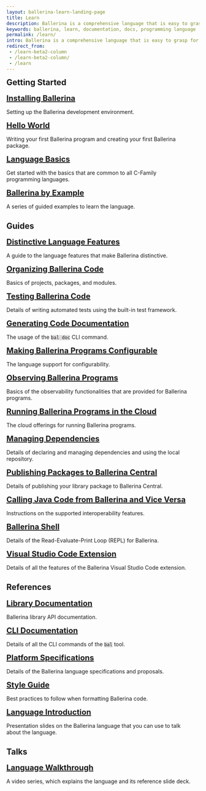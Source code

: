 ```yaml
---
layout: ballerina-learn-landing-page
title: Learn
description: Ballerina is a comprehensive language that is easy to grasp for anyone with prior programming experience. Start learning with the material below.
keywords: ballerina, learn, documentation, docs, programming language
permalink: /learn/
intro: Ballerina is a comprehensive language that is easy to grasp for anyone with prior programming experience. Let's start learning Ballerina.
redirect_from:
 - /learn-beta2-column
 - /learn-beta2-column/
 - /learn
---
```


<style>
	:not(pre) > code[class*="language-"], pre[class*="language-"]{
		    background: #e0dede !important;
	}
.cBallerina-io-Gray-row.cLandingPageintro{ 
	padding-bottom:0;
}

.cBallerina-io-Home-Middle-col{
	padding-left:15px !important;
} 
.column-gray-box{ 
    padding: 40px 25px 15px 25px;
    background-color:#fff;
	height:	100%;
}
.row h2{ 
  display:block;
  margin-top:10px;
}
.card h3{ 
  font-size:20px;
  margin:0px !important;
}

.card p{
    margin-top:15px !important;
    margin-bottom:0px !important;
}

.card{
    border: none;
    margin: 10px 40px 15px 0px;
    padding: 0px 0px;
    /* max-width: 530px; */
    
}

.card:hover{
    color:#464646 !important;
    /* background-color:#F8F8F8; */
}

.column-gray-box-row{
	display: -webkit-box;
    display: -ms-flexbox;
    display: flex;
    -ms-flex-wrap: wrap;
    flex-wrap: wrap;
    margin-right: -15px;
    margin-left: -15px;
    margin-top: -15px;
}
.column-gray-box-grid{
    -webkit-box-flex: 0;
    -ms-flex: 0 0 100;
    flex: 0 0 100;
    max-width: 100;
	padding-left:15px;
	padding-right:15px;
	padding-top:15px;

}
/* Add para height to keep consistency Medium devices (landscape tablets, 768px and up) */
@media only screen and (min-width: 768px) {
    .card{
    max-width: 700px !important;
}
}
/* Add para height to keep consistency in Large devices (laptops/desktops, 992px and up) */
@media only screen and (min-width: 992px) {
    .card p{
    height:54px !important;
}
.card{
    max-width: 450px !important;
}
}

/* Add para height to keep consistency in Extra large devices (large laptops and desktops, 1200px and up) */
@media only screen and (min-width: 1200px) {
    .card p{
    height:54px !important;
}
.card{
    max-width: 550px !important;
}
}
</style>


<div class="row" style=" margin-bottom:30px">
<h2 id="getting-started">Getting Started</h2>
<div class="row">
<div class="col-lg-6 col-md-6 col-sm-12 card" >
  <a href="/learn/installing-ballerina/setting-up-ballerina/">
    <h3 id="installing-ballerina">Installing Ballerina</h3> </a>
    <p >Setting up the Ballerina development environment.  </p>
</div>

<div class="col-lg-6 col-md-6 col-sm-12 card" style="margin-right:0px !important;">
 <a href="/learn/getting-started/hello-world/writing-your-first-ballerina-program/">
    <h3 id="hello-world">Hello World</h3></a>
   <p >Writing your first Ballerina program and creating your first Ballerina package. </p>
</div>
</div>
<div class="row">
<div class="col-lg-6 col-md-6 col-sm-12 card">
<a href="/learn/language-basics/">
    <h3 id="language-basics">Language Basics</h3></a>
    <p >Get started with the basics that are common to all C-Family programming languages. </p>
</div>
<div class="col-lg-6 col-md-6 col-sm-12 card" style="margin-right:0px !important;">
<a href="/learn/by-example/">
    <h3 id="learn-by-example">Ballerina by Example</h3></a>
    <p >A series of guided examples to learn the language. </p>
</div>

</div>
</div>

<div class="row" style="margin-bottom:30px;">
<h2 id="concepts">Guides</h2>

<div class="row">
<div class="col-lg-6 col-md-6 col-sm-12 card">
 <a href="/learn/distinctive-language-features/">
  <h3 id="distinctive-language-features">Distinctive Language Features</h3></a>
 	<p>A guide to the language features that make Ballerina distinctive.  </p>
</div>
<div class="col-lg-6 col-md-6 col-sm-12 card" style="margin-right:0px !important;">
 <a href="/learn/organizing-ballerina-code/package-layout/">
  <h3 id="organizing-ballerina-code">Organizing Ballerina Code</h3></a>
 	<p>Basics of projects, packages, and modules.  </p>
</div>

</div>

<div class="row">
<div class="col-lg-6 col-md-6 col-sm-12 card"  >
  <a href="/learn/testing-ballerina-code/testing-quick-start/">
   <h3 id="testing-ballerina-code">Testing Ballerina Code</h3> </a>
    <p >Details of writing automated tests using the built-in test framework.  </p>
</div>
<div class="col-lg-6 col-md-6 col-sm-12 card" style="margin-right:0px !important">
  <a href="/learn/generating-code-documentation/">
  <h3 id="generatinging-code-documentation">Generating Code Documentation
</h3></a>
  	<p>The usage of the <code class="highlighter-rouge language-plaintext">bal doc</code> CLI command.   </p>
</div>
</div>

<div class="row">

<div class="col-lg-6 col-md-6 col-sm-12 card"   >
 <a href="/learn/making-ballerina-programs-configurable/defining-configurable-variables/">
  	<h3 id="making-ballerina-programs-configurable">Making Ballerina Programs Configurable</h3></a>
 	<p>The language support for configurability.   </p>

</div>

<div class="col-lg-6 col-md-6 col-sm-12 card" style="margin-right:0px !important">
  <a href="/learn/observing-ballerina-programs/observing-your-application-with-prometheus-grafana-and-jaeger/">
 	<h3 id="observing-ballerina-programs">Observing Ballerina Programs
</h3></a>
  		<p>Basics of the observability functionalities that are provided for Ballerina programs. </p>
</div>
</div>

<div class="row">

<div class="col-lg-6 col-md-6 col-sm-12 card"  >
 <a href="/learn/running-ballerina-programs-in-the-cloud/code-to-cloud/">
  		<h3 id="running-ballerina-programs-in-the-cloud">Running Ballerina Programs in the Cloud
</h3></a>
 	<p>The cloud offerings for running Ballerina programs.  </p>

</div>
<div class="col-lg-6 col-md-6 col-sm-12 card" style="margin-right:0px !important;">
  <a href="/learn/managing-dependencies/">
 	<h3 id="managing-dependencies">Managing Dependencies </h3></a>
  			<p>Details of declaring and managing dependencies and using the local repository.</p>
</div>
</div>	

<div class="row">
<div class="col-lg-6 col-md-6 col-sm-12 card"  >
<a href="/learn/publishing-packages-to-ballerina-central/">
  		<h3 id="publishing-packages-to-ballerina-central">Publishing Packages to Ballerina Central</h3></a>
		<p>Details of publishing your library package to Ballerina Central.  </p>
</div>
<div class="col-lg-6 col-md-6 col-sm-12 card"  style="margin-right:0px !important;">
<a href="/learn/calling-java-code-from-ballerina-and-vice-versa/">
 <h3 id="calling-java-code-from-ballerina-and-vice-versa">Calling Java Code from Ballerina and Vice Versa</h3></a>
		<p>Instructions on the supported interoperability features. </p>
</div>
</div>

<div class="row">
<div class="col-lg-6 col-md-6 col-sm-12 card" >
<h3 id="language-walkthrough-video"><a href="/learn/ballerina-shell/">Ballerina Shell</a></h3>
<p>Details of the Read-Evaluate-Print Loop (REPL) for Ballerina.</p>
</div>
<div class="col-lg-6 col-md-6 col-sm-12 card" style="margin-right:0px !important;">
 <a href="/learn/visual-studio-code-extension/quick-start/">
    <h3 id="installing-ballerina">Visual Studio Code Extension</h3></a>
    <p >Details of all the features of the Ballerina Visual Studio Code extension. </p>
</div>
</div>

</div>



<div class="row" style="margin-bottom:30px">
	<h2 id="references">References</h2>
	

<div class="row">
<div class="col-lg-6 col-md-6 col-sm-12 card" >
 <a href="https://lib.ballerina.io/">
  	<h3 id="library-documentation">Library Documentation</h3></a>
		<p>Ballerina library API documentation. </p>
</div>

<div class="col-lg-6 col-md-6 col-sm-12 card" style="margin-right:0px !important;">
  <a href="/learn/cli-documentation/cli-commands/">
 	<h3 id="the-bal-tool">CLI Documentation</h3></a>
		<p>Details of all the CLI commands of the <code class="highlighter-rouge language-plaintext">bal</code> tool.  </p>
</div>
</div>
<div class="row">
<div class="col-lg-6 col-md-6 col-sm-12 card" >
 <a href="/learn/platform-specifications/">
  <h3 id="specifications">Platform Specifications</h3></a>
		<p>Details of the Ballerina language specifications and proposals.  </p>
</div>

<div class="col-lg-6 col-md-6 col-sm-12 card" style="margin-right:0px !important;">
  <a href="/learn/style-guide/coding-conventions/">
 	 <h3 id="style-guide">Style Guide</h3></a>
		<p>Best practices to follow when formatting Ballerina code.   </p>
</div>
</div>
<div class="row">
<div class="col-lg-6 col-md-6 col-sm-12 card" >
 <a href="/learn/language-introduction/">
  	<h3 id="language-introduction-slides">Language Introduction</h3></a>
		<p>Presentation slides on the Ballerina language that you can use to talk about the language.</p>
</div>
</div>
</div>


<div class="row" style=" margin-bottom:30px">
<h2 id="getting-started">Talks</h2>
<div class="row">
<div class="col-lg-6 col-md-6 col-sm-12 card" style="margin-right:0px !important;">
  <a href="/learn/language-walkthrough/">
   	<h3 id="language-walkthrough-video">Language Walkthrough</h3></a>
  <p >A video series, which explains the language and its reference slide deck. </p>
</div>
</div>


</div>